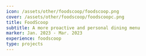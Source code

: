 ```yaml
---
icon: /assets/other/foodscoop/foodscoop.png
cover: /assets/other/foodscoop/foodscoopc.png
title: FoodScoop
subtitle: A more proactive and personal dining menu
marker: Jan. 2023 - Mar. 2023
experience: foodscoop
type: projects 
---
```

